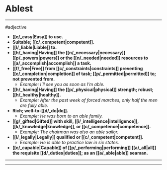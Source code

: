# Ablest
---
#adjective
- **[[e/_easy|Easy]] to use.**
- **Suitable; [[c/_competent|competent]].**
- **[[l/_liable|Liable]] to.**
- **[[h/_having|Having]] the [[n/_necessary|necessary]] [[p/_powers|powers]] or the [[n/_needed|needed]] resources to [[a/_accomplish|accomplish]] a task.**
- **[[f/_free|Free]] from [[c/_constraints|constraints]] preventing [[c/_completion|completion]] of task; [[p/_permitted|permitted]] to; not prevented from.**
	- _Example: I’ll see you as soon as I’m able._
- **[[h/_having|Having]] the [[p/_physical|physical]] strength; robust; [[h/_healthy|healthy]].**
	- _Example: After the past week of forced marches, only half the men are fully able._
- **Rich; well-to-[[d/_do|do]].**
	- _Example: He was born to an able family._
- **[[g/_gifted|Gifted]] with skill, [[i/_intelligence|intelligence]], [[k/_knowledge|knowledge]], or [[c/_competence|competence]].**
	- _Example: The chairman was also an able sailor._
- **[[l/_legally|Legally]] qualified or [[c/_competent|competent]].**
	- _Example: He is able to practice law in six states._
- **[[c/_capable|Capable]] of [[p/_performing|performing]] [[a/_all|all]] the requisite [[d/_duties|duties]]; as an [[a/_able|able]] seaman.**
---
---

